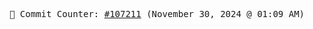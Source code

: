 <p align="center">
    <samp>
        📮 Commit Counter: <a href="https://github.com/Javascript-void0/Javascript-void0/commits/main">#107211</a> (November 30, 2024 @ 01:09 AM)
    </samp>
</p>